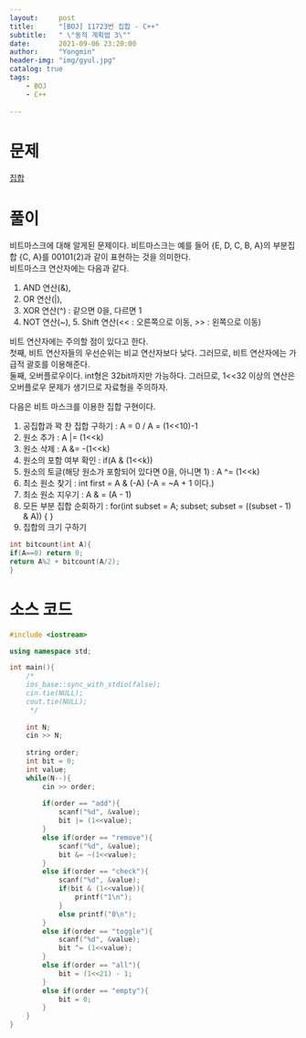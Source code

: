 ```yaml
---
layout:     post
title:      "[BOJ] 11723번 집합 - C++"
subtitle:   " \"동적 계획법 3\""
date:       2021-09-06 23:20:00
author:     "Yongmin"
header-img: "img/gyul.jpg"
catalog: true
tags:
    - BOJ
    - C++
  
---
```


# 문제
[집합](https://www.acmicpc.net/problem/11723)

# 풀이

비트마스크에 대해 알게된 문제이다.
비트마스크는 예를 들어 {E, D, C, B, A}의 부분집합 {C, A}를 00101(2)과 같이 표현하는 것을 의미한다.  
비트마스크 연산자에는 다음과 같다.  
1. AND 연산(&),   
2. OR 연산(|),  
3. XOR 연산(^) : 같으면 0을, 다르면 1  
4. NOT 연산(~), 5. Shift 연산(<< : 오른쪽으로 이동, >> : 왼쪽으로 이동)  


비트 연산자에는 주의할 점이 있다고 한다.  
첫째, 비트 연산자들의 우선순위는 비교 연산자보다 낮다. 그러므로, 비트 연산자에는 가급적 괄호를 이용해준다.  
둘째, 오버플로우이다. int형은 32bit까지만 가능하다. 그러므로, 1<<32 이상의 연산은 오버플로우 문제가 생기므로 자료형을 주의하자.  


다음은 비트 마스크를 이용한 집합 구현이다.  
1. 공집합과 꽉 찬 집합 구하기 : A = 0 / A = (1<<10)-1  
2. 원소 추가 : A |= (1<<k)  
3. 원소 삭제 : A &= -(1<<k)  
4. 원소의 포함 여부 확인 : if(A & (1<<k))  
5. 원소의 토글(해당 원소가 포함되어 있다면 0을, 아니면 1) : A ^= (1<<k)   
6. 최소 원소 찾기 : int first = A & (-A)    (-A = ~A + 1 이다.)   
7. 최소 원소 지우기 : A & = (A - 1)  
8. 모든 부분 집합 순회하기 : for(int subset = A; subset; subset = ((subset - 1) & A)) { }   
9. 집합의 크기 구하기   
```c++
int bitcount(int A){
if(A==0) return 0;
return A%2 + bitcount(A/2);
}
```




# 소스 코드

```c++
#include <iostream>

using namespace std;

int main(){
    /*
    ios_base::sync_with_stdio(false);
    cin.tie(NULL);
    cout.tie(NULL);
     */
    
    int N;
    cin >> N;
    
    string order;
    int bit = 0;
    int value;
    while(N--){
        cin >> order;
        
        if(order == "add"){
            scanf("%d", &value);
            bit |= (1<<value);
        }
        else if(order == "remove"){
            scanf("%d", &value);
            bit &= ~(1<<value);
        }
        else if(order == "check"){
            scanf("%d", &value);
            if(bit & (1<<value)){
                printf("1\n");
            }
            else printf("0\n");
        }
        else if(order == "toggle"){
            scanf("%d", &value);
            bit ^= (1<<value);
        }
        else if(order == "all"){
            bit = (1<<21) - 1;
        }
        else if(order == "empty"){
            bit = 0;
        }
    }
}
```
